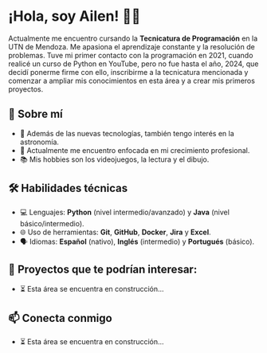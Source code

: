 # ¡Hola, soy Ailen! 👋🏻
Actualmente me encuentro cursando la **Tecnicatura de Programación** en la UTN de Mendoza. Me apasiona el aprendizaje constante y la resolución de problemas. Tuve mi primer contacto con la programación en 2021, cuando realicé un curso de Python en YouTube, pero no fue hasta el año, 2024, que decidí ponerme firme con ello, inscribirme a la tecnicatura mencionada y comenzar a ampliar mis conocimientos en esta área y a crear mis primeros proyectos.

## 🌺 Sobre mí
* 🚀 Además de las nuevas tecnologías, también tengo interés en la astronomía.
* 🌱 Actualmente me encuentro enfocada en mi crecimiento profesional.
* 📚 Mis hobbies son los videojuegos, la lectura y el dibujo.
  
## 🛠️ Habilidades técnicas
* 💻 Lenguajes: **Python** (nivel intermedio/avanzado) y **Java** (nivel básico/intermedio).
* 🌐 Uso de herramientas: **Git**, **GitHub**, **Docker**, **Jira** y **Excel**.
* 🗣️ Idiomas: **Español** (nativo), **Inglés** (intermedio) y **Portugués** (básico).

## 📁 Proyectos que te podrían interesar:
* ⏳ Esta área se encuentra en construcción...

## 📫 Conecta conmigo
* ⏳ Esta área se encuentra en construcción...
